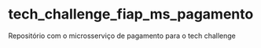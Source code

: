 # tech_challenge_fiap_ms_pagamento
Repositório com o microsserviço de pagamento para o tech challenge
